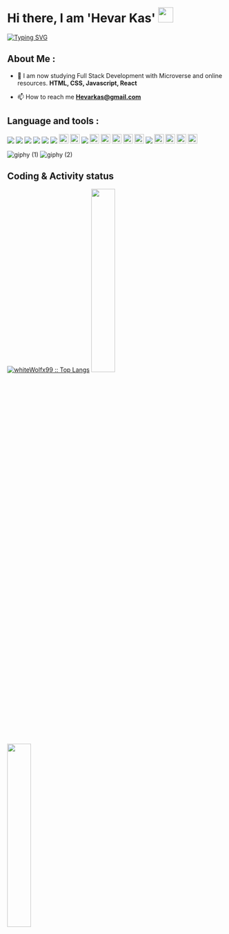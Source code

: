 # Hi there, I am 'Hevar Kas' <img src="https://media.giphy.com/media/hvRJCLFzcasrR4ia7z/giphy.gif" width="35">


[![Typing SVG](https://readme-typing-svg.herokuapp.com?size=50&pause=1500&color=grey&width=600&height=70&lines=White+Wolf+Developer)](https://git.io/typing-svg)

## About Me :
- 🌱 I am now studying Full Stack Development with Microverse and online resources. **HTML, CSS, Javascript, React**

- 📫 How to reach me **Hevarkas@gmail.com**

## Language and tools :

<img src = "https://img.shields.io/badge/-HTML5-E34F26?style=flat&logo=html5&logoColor=white"> <img src = "https://img.shields.io/badge/-CSS3-1572B6?style=flat&logo=css3&logoColor=white">
<img src="https://img.shields.io/badge/-Bootstrap-563D7C?style=flat&logo=bootstrap&logoColor=white">
<img src="https://img.shields.io/badge/-JavaScript-eed718?style=flat&logo=javascript&logoColor=ffffff">
<img src="https://img.shields.io/badge/-MySQL-F29111?style=flat&logo=mysql&logoColor=FFFFFF">
<img src="http://img.shields.io/badge/-Github-000000?style=flat&logo=github&logoColor=FFFFFF">
<img src="https://img.shields.io/badge/Ruby-CC342D?style=for-the-badge&logo=ruby&logoColor=white" height="22px">
<img src="https://img.shields.io/badge/Webpack-8DD6F9?style=for-the-badge&logo=Webpack&logoColor=white" height="22px">
<img src="https://img.shields.io/badge/-C%20&%20C++-659ad2?style=flat&logo=c%2B%2B&logoColor=ffffff">
<img src="https://img.shields.io/badge/C%23-239120?style=for-the-badge&logo=c-sharp&logoColor=white" height="22px">
<img src="https://img.shields.io/badge/.NET-512BD4?style=for-the-badge&logo=dotnet&logoColor=white" height="22px">
<img src="https://img.shields.io/badge/stylelint-000?style=for-the-badge&logo=stylelint&logoColor=white" height="22px">
<img src="https://img.shields.io/badge/eslint-3A33D1?style=for-the-badge&logo=eslint&logoColor=white" height="22px">
<img src="https://img.shields.io/badge/Jira-0052CC?style=for-the-badge&logo=Jira&logoColor=white" height="22px">
<img src="http://img.shields.io/badge/-VS%20Code-007ACC?style=flat&logo=visual%20studio%20code&logoColor=white">
<img src="https://img.shields.io/badge/Dart-0175C2?style=for-the-badge&logo=dart&logoColor=white" height="22px">
<img src="https://img.shields.io/badge/Flutter-02569B?style=for-the-badge&logo=flutter&logoColor=white" height="22px">
<img src="https://img.shields.io/badge/PHP-777BB4?style=for-the-badge&logo=php&logoColor=white" height="22px">
<img src="https://img.shields.io/badge/Xampp-F37623?style=for-the-badge&logo=xampp&logoColor=white" height="22px">

![giphy (1)](https://user-images.githubusercontent.com/94759531/200421012-d3e245f6-7f7c-4b48-a998-55f9ba67ba62.gif)
![giphy (2)](https://user-images.githubusercontent.com/94759531/200421540-7da6ecfc-6175-4f38-bf0f-06d6c8deaaca.gif)

## Coding & Activity status


<p>
          <a href="https://github.com/whiteWolfx99/">
          <img src="https://github-readme-stats.vercel.app/api/top-langs/?username=whiteWolfx99&langs_count=6&theme=dark&layout=compact&hide_border=true"               alt="whiteWolfx99 :: Top Langs" /></a>
          <a href="https://github.com/whiteWolfx99">
          <img width="33%" src="https://github-readme-stats.vercel.app/api?username=whiteWolfx99&show_icons=true&theme=dark&hide_border=true" />
          <img width="33%" src="https://github-readme-streak-stats.herokuapp.com/?user=whiteWolfx99&theme=dark&hide_border=true" />
          </a>
</p>
